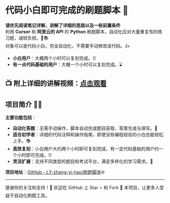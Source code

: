 # 代码小白即可完成的刷题脚本 🎉
**请优先阅读笔记详解，讲解了详细的思路以及一些前置条件**    
利用 **Cursor** 和 **阿里云的 API** 的 **Python** 刷题脚本，自动化应对大量重复性的练习题，减轻负担。🤖📚  
对象可以是代码小白，完全自动化，不需要手动修改该代码。👍  
- **小白用户**：大概两个小时可以复刻完成。⏰  
- **有一点代码基础的用户**：大概一个小时可以复刻完成。⌛  

📺 **附上详细的讲解视频**：[点击观看](https://www.bilibili.com/video/BV1xRc6eHE6c/?spm_id_from=0.0.homepage.video_card.click&vd_source=fabaa6d7797f3722ecb57a313189fb4)
---

## 项目简介 📝✨

**主要功能包括**：

- **自动化答题**：无需手动操作，脚本自动完成题目获取、答案生成与填写。🤖
- **适合初学者**：详细的代码注释和操作指南，即使没有编程经验的小白也能轻松上手。📚
- **高效复刻**：小白用户大约两个小时即可复刻完成，有一定代码基础的用户约一个小时即可完成。⏰
- **灵活扩展**：支持不同类型的题目和考试平台，满足多样化的学习需求。🔄

**项目地址**：[GitHub - LY-zhang-yi-hao/刷题脚本](https://github.com/LY-zhang-yi-hao/cursor-python-shua_ti_jiao_ben/tree/main)🌐

---

感谢你的关注和支持！🙏
欢迎在 GitHub 上 Star ⭐ 和 Fork 🍴 本项目，让更多人受益于自动化刷题工具。
